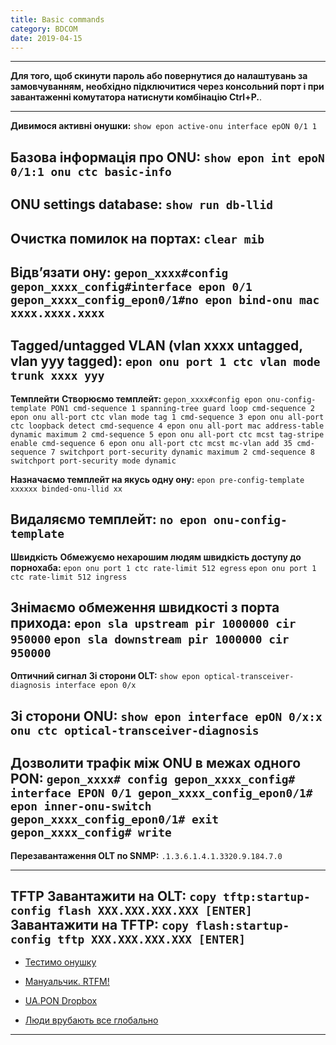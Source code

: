 ```yaml
---
title: Basic commands
category: BDCOM
date: 2019-04-15
---
```


-----

**Для того, щоб скинути пароль або повернутися до налаштувань за замовчуванням, необхідно підключитися через консольний порт і при завантаженні комутатора натиснути комбінацію Ctrl+P.**.

-----

**Дивимося активні онушки:**
`show epon active-onu interface epON 0/1 1`

**Базова інформація про ONU:**
`show epon int epoN 0/1:1 onu ctc basic-info`
-----

**ONU settings database:**
`show run db-llid`
-----

**Очистка помилок на портах:**
`clear mib`
-----

**Відв’язати ону:**
`gepon_xxxx#config`
`gepon_xxxx_config#interface epon 0/1`
`gepon_xxxx_config_epon0/1#no epon bind-onu mac xxxx.xxxx.xxxx`
-----

**Tagged/untagged VLAN (vlan xxxx untagged, vlan yyy tagged):**
`epon onu port 1 ctc vlan mode trunk xxxx yyy`
-----

**Темплейти**
**Створюємо темплейт:**
`gepon_xxxx#config
epon onu-config-template PON1
 cmd-sequence 1 spanning-tree guard loop
 cmd-sequence 2 epon onu all-port ctc vlan mode tag 1
 cmd-sequence 3 epon onu all-port ctc loopback detect
 cmd-sequence 4 epon onu all-port mac address-table dynamic maximum 2
 cmd-sequence 5 epon onu all-port ctc mcst tag-stripe enable
 cmd-sequence 6 epon onu all-port ctc mcst mc-vlan add 35
 cmd-sequence 7 switchport port-security dynamic maximum 2
 cmd-sequence 8 switchport port-security mode dynamic`

**Назначаємо темплейт на якусь одну ону:**
`epon pre-config-template xxxxxx binded-onu-llid xx`

**Видаляємо темплейт:**
`no epon onu-config-template`
-----

**Швидкість**
**Обмежуємо нехарошим людям швидкість доступу до порнохаба:**
`epon onu port 1 ctc rate-limit 512 egress`
`epon onu port 1 ctc rate-limit 512 ingress`

**Знімаємо обмеження швидкості з порта прихода:**
`epon sla upstream pir 1000000 cir 950000`
`epon sla downstream pir 1000000 cir 950000`
-----

**Оптичний сигнал**
**Зі сторони OLT:**
`show epon optical-transceiver-diagnosis interface epon 0/x`

**Зі сторони ONU:**
`show epon interface epON 0/x:x onu ctc optical-transceiver-diagnosis`
-----

**Дозволити трафік між ONU в межах одного PON:**
`gepon_xxxx# config
gepon_xxxx_config# interface EPON 0/1
gepon_xxxx_config_epon0/1# epon inner-onu-switch
gepon_xxxx_config_epon0/1# exit
gepon_xxxx_config# write`
-----

**Перезавантаження OLT по SNMP:**
`.1.3.6.1.4.1.3320.9.184.7.0`

-----

**TFTP**
**Завантажити на OLT:**
`copy tftp:startup-config flash XXX.XXX.XXX.XXX [ENTER]`
**Завантажити на TFTP:**
`copy flash:startup-config tftp XXX.XXX.XXX.XXX [ENTER]`
-----

* <a href="http://incosoft.ua/novosti/test-of-compatibility-onu-fora-na-1001c-with-olt-bdcom-p3310b.html">Тестимо онушку</a>

* <a href="https://zaychik.info/wp-content/uploads/P3310B_Manual_Rus.pdf" target="_blank" rel="noopener">Мануальчик. RTFM!</a>

* <a title="Пишуть люди" href="https://www.dropbox.com/sh/xwbmgzj2y26mstv/AAA9r-WYHVT0e8FKKwhVFfV_a?dl=0" target="_blank" rel="noopener">UA.PON Dropbox</a>

* <a title="Пишуть люди" href="http://linuxsnippets.net/ru/snippet/%D0%B7%D0%B0%D0%BC%D0%B5%D1%82%D0%BA%D0%B8-%D0%BF%D0%BE-gpongepon-%D0%BD%D0%B0-%D0%BF%D1%80%D0%B8%D0%BC%D0%B5%D1%80%D0%B5-olt-bdcom-p3310b" target="_blank" rel="noopener">Люди врубають все глобально</a>

-----